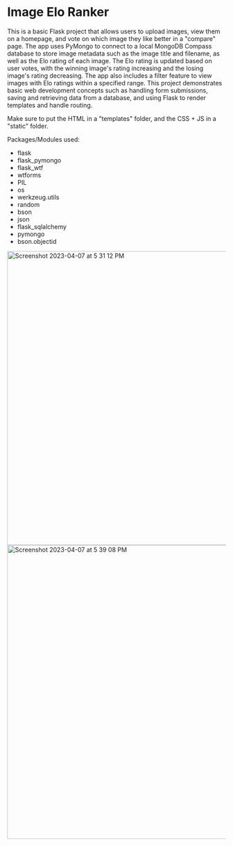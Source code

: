 # Image Elo Ranker
This is a basic Flask project that allows users to upload images, view them on a homepage, and vote on which image they like better in a "compare" page. The app uses PyMongo to connect to a local MongoDB Compass database to store image metadata such as the image title and filename, as well as the Elo rating of each image. The Elo rating is updated based on user votes, with the winning image's rating increasing and the losing image's rating decreasing. The app also includes a filter feature to view images with Elo ratings within a specified range. This project demonstrates basic web development concepts such as handling form submissions, saving and retrieving data from a database, and using Flask to render templates and handle routing.

Make sure to put the HTML in a "templates" folder, and the CSS + JS in a "static" folder. 

Packages/Modules used:
- flask
- flask_pymongo
- flask_wtf
- wtforms
- PIL
- os
- werkzeug.utils
- random
- bson
- json
- flask_sqlalchemy
- pymongo
- bson.objectid

<img width="677" alt="Screenshot 2023-04-07 at 5 31 12 PM" src="https://user-images.githubusercontent.com/34040500/230695468-b36af176-0423-4921-9663-d64cb8390ee7.png">
<img width="677" alt="Screenshot 2023-04-07 at 5 39 08 PM" src="https://user-images.githubusercontent.com/34040500/230696160-44dfaf5e-0193-4d44-812f-3595779fd5a6.png">
